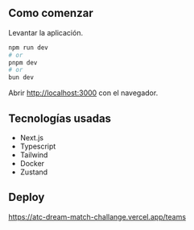 ## Como comenzar

Levantar la aplicación.

```bash
npm run dev
# or
pnpm dev
# or
bun dev
```

Abrir [http://localhost:3000](http://localhost:3000) con el navegador.

## Tecnologías usadas

- Next.js
- Typescript
- Tailwind
- Docker
- Zustand

## Deploy

https://atc-dream-match-challange.vercel.app/teams
